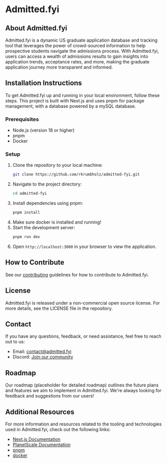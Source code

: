 
# Admitted.fyi

## About Admitted.fyi
Admitted.fyi is a dynamic US graduate application database and tracking tool that leverages the power of crowd-sourced information to help prospective students navigate the admissions process. With Admitted.fyi, users can access a wealth of admissions results to gain insights into application trends, acceptance rates, and more, making the graduate application journey more transparent and informed.

## Installation Instructions
To get Admitted.fyi up and running in your local environment, follow these steps. This project is built with Next.js and uses pnpm for package management, with a database powered by a mySQL database.

### Prerequisites
- Node.js (version 18 or higher)
- pnpm
- Docker

### Setup
1. Clone the repository to your local machine:
   ```bash
   git clone https://github.com/rkrumbholz/admitted-fyi.git
   ```
2. Navigate to the project directory:
   ```bash
   cd admitted-fyi
   ```
3. Install dependencies using pnpm:
   ```bash
   pnpm install
4. Make sure docker is installed and running!
5. Start the development server:
   ```bash
   pnpm run dev
   ```
6. Open `http://localhost:3000` in your browser to view the application.

## How to Contribute
See our [contributing](https://github.com/ryanKrumbholz/admitted-fyi/CONTRIBUTING.md) guidelines for how to contribute to Admitted.fyi.

## License
Admitted.fyi is released under a non-commercial open source license. For more details, see the LICENSE file in the repository.

## Contact
If you have any questions, feedback, or need assistance, feel free to reach out to us:
- Email: [contact@admitted.fyi](mailto:contact@admitted.fyi)
- Discord: [Join our community](https://discord.gg/jj8NCXcrwj)

## Roadmap
Our roadmap (placeholder for detailed roadmap) outlines the future plans and features we aim to implement in Admitted.fyi. We're always looking for feedback and suggestions from our users!

## Additional Resources
For more information and resources related to the tooling and technologies used in Admitted.fyi, check out the following links:
- [Next.js Documentation](https://nextjs.org/docs)
- [PlanetScale Documentation](https://docs.planetscale.com/)
- [pnpm](https://pnpm.io/)
- [docker](https://docs.docker.com/)


